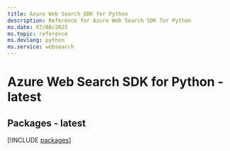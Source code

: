 ```yaml
---
title: Azure Web Search SDK for Python
description: Reference for Azure Web Search SDK for Python
ms.date: 07/08/2025
ms.topic: reference
ms.devlang: python
ms.service: websearch
---
```

# Azure Web Search SDK for Python - latest
## Packages - latest
[!INCLUDE [packages](web-search-index.md)]
